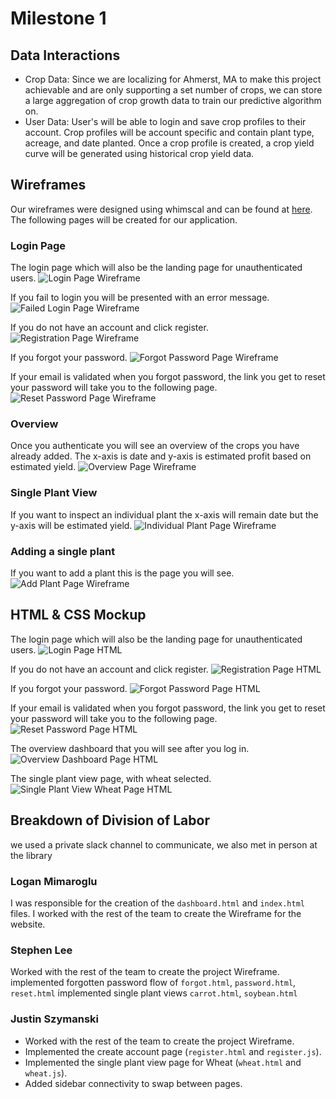 # Milestone 1

## Data Interactions

- Crop Data: Since we are localizing for Ahmerst, MA to make this project achievable and are only supporting a set number of crops, we can store a large aggregation of crop growth data to train our predictive algorithm on.
- User Data: User's will be able to login and save crop profiles to their account. Crop profiles will be account specific and contain plant type, acreage, and date planted. Once a crop profile is created, a crop yield curve will be generated using historical crop yield data.

## Wireframes
Our wireframes were designed using whimscal and can be found at [here](https://whimsical.com/website-3DJyuDL2LN7ZT34vvtRyER). The following pages will be created for our application.

### Login Page

The login page which will also be the landing page for unauthenticated users.
![Login Page Wireframe](./img/login.jpg)

If you fail to login you will be presented with an error message.
![Failed Login Page Wireframe](./img/failed_login.jpg)

If you do not have an account and click register.
![Registration Page Wireframe](./img/register.jpg)

If you forgot your password.
![Forgot Password Page Wireframe](./img/forgot.jpg)

If your email is validated when you forgot password, the link you get to reset your password will take you to the following page.
![Reset Password Page Wireframe](./img/reset.jpg)
### Overview

Once you authenticate you will see an overview of the crops you have already added. The x-axis is date and y-axis is estimated profit based on estimated yield.
![Overview Page Wireframe](./img/overview.jpg)

### Single Plant View

If you want to inspect an individual plant the x-axis will remain date but the y-axis will be estimated yield.
![Individual Plant Page Wireframe](./img/individual_plant.jpg)

### Adding a single plant

If you want to add a plant this is the page you will see.
![Add Plant Page Wireframe](./img/add_plant.jpg)

## HTML & CSS Mockup

The login page which will also be the landing page for unauthenticated users.
![Login Page HTML](./img/login_html.png)

If you do not have an account and click register.
![Registration Page HTML](./img/register_html.png)

If you forgot your password.
![Forgot Password Page HTML](./img/forgot_html.png)

If your email is validated when you forgot password, the link you get to reset your password will take you to the following page.
![Reset Password Page HTML](./img/reset_html.png)

The overview dashboard that you will see after you log in.
![Overview Dashboard Page HTML](./img/overview_html.jpg)

The single plant view page, with wheat selected.
![Single Plant View Wheat Page HTML](./img/wheat_html.png)

## Breakdown of Division of Labor

we used a private slack channel to communicate, we also met in person at the library

### Logan Mimaroglu

I was responsible for the creation of the `dashboard.html` and `index.html` files. I worked with the rest of the team to create the Wireframe for the website.

### Stephen Lee

Worked with the rest of the team to create the project Wireframe.
implemented forgotten password flow of `forgot.html`, `password.html`, `reset.html`
implemented single plant views `carrot.html`, `soybean.html`

### Justin Szymanski

- Worked with the rest of the team to create the project Wireframe.
- Implemented the create account page (`register.html` and `register.js`).
- Implemented the single plant view page for Wheat (`wheat.html` and `wheat.js`).
- Added sidebar connectivity to swap between pages.
